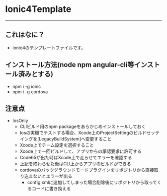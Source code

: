 # Ionic4Template

----
## これはなに？
- ionic4のテンプレートファイルです。

## インストール方法(node npm angular-cli等インストール済みとする)
- npm i -g ionic
- npm i -g cordova

## 注意点
- IosOnly
    - CLIビルド用のnpm packageをあらかじめインストールしておく
    - Iosの実機でテストする場合、Xcode上のProjectSettingのビルドセッテイングを[LegacyBuildSystem]へ変更すること
    - Xcode上でチーム設定を選択すること
    - Xcode上で一回ビルドして、アプリからの承認要求に許可する
    - Code65が出た時はXcode上で走らせてエラーを確認する
    - 上記を終わらせた後はCLI上からアプリのビルドができる
    - cordovaのバックグラウンドモードプラグインをリポジトリから直接取り込まないとエラーが出る
        - config.xmlに追加してしまった場合削除後にリポジトリから取ってくるコードに書き換える
    